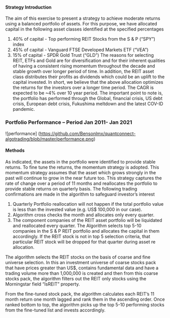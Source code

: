 #### Strategy Introduction

The aim of this exercise to present a strategy to achieve moderate returns using a balanced portfolio of assets. For this purpose, we have allocated capital in the following asset classes identified at the specified percentages 
1.	40% of capital - Top performing REIT Stocks from the S & P (“SPY”) index
2.	45% of capital - Vanguard FTSE Developed Markets ETF (“VEA”)
3.	15% of capital - SPDR Gold Trust (“GLD”)
The reasons for selecting REIT, ETFs and Gold are for diversification and for their inherent qualities of having a consistent rising momentum throughout the decade and stable growth over longer period of time.  In addition, the REIT asset class distributes their profits as dividends which could be an uplift to the capital invested.  In short, we believe that the above allocation optimizes the returns for the investors over a longer time period.  The CAGR is expected to be ~4% over 10 year period.  The important point to note is, the portfolio has performed through the Global, financial crisis, US debt crisis, European debt crisis, Fukushima meltdown and the latest COV-ID pandemic. 

### Portfolio Performance – Period Jan 2011- Jan 2021

![performance] (https://github.com/Bensonlmx/quantconnect-algotrading/blob/master/performance.png)

#### Methods

As indicated, the assets in the portfolio were identified to provide stable returns.  To fine tune the returns, the momentum strategy is adopted.  This momentum strategy assumes that the asset which grows strongly in the past will continue to grow in the near future too.  This strategy captures the rate of change over a period of 11 months and reallocates the portfolio to provide stable returns on quarterly basis.  The following trading confirmations are made in the algorithm to safeguard investor’s interest

1.	Quarterly Portfolio reallocation will not happen if the total portfolio value is less than the invested value (e.g. US$ 100,000 in our case). 
2.	Algorithm cross checks the month and allocates only every quarter.
3.	The component companies of the REIT asset portfolio will be liquidated and reallocated every quarter.  The Algorithm selects top 5-10 companies in the S & P REIT portfolio and allocates the capital in them accordingly.  If the REIT stock is not in top 5 selection criteria, that particular REIT stock will be dropped for that quarter during asset re allocation.

The algorithm selects the REIT stocks on the basis of coarse and fine universe selection. In this an investment universe of coarse stocks pack that have prices greater than US$, contains fundamental data and have a trading volume more than 1,000,000 is created and then from this coarse stocks pack, the algorithm filters out the REIT only stocks using the Morningstar field “IsREIT” property.

From the fine-tuned stock pack, the algorithm calculates each REIT’s 11 month return one month lagged and rank them in the ascending order.  Once ranked bottom to top, the algorithm picks up the top 5-10 performing stocks from the fine-tuned list and invests accordingly.
